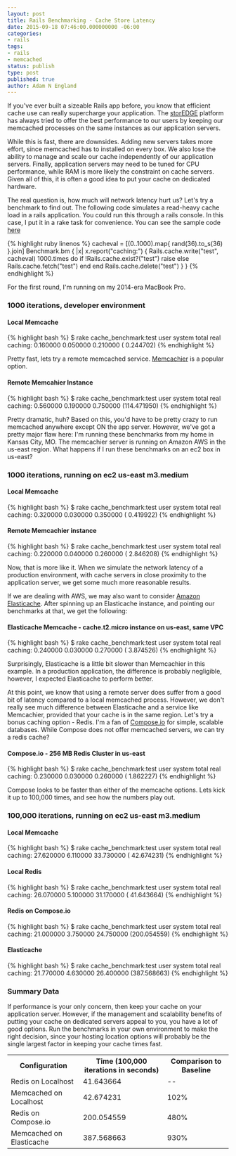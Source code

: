 ```yaml
---
layout: post
title: Rails Benchmarking - Cache Store Latency
date: 2015-09-18 07:46:00.000000000 -06:00
categories:
- rails
tags:
- rails
- memcached
status: publish
type: post
published: true
author: Adam N England
---
```


If you've ever built a sizeable Rails app before, you know that efficient cache use can really supercharge your application. The [storEDGE](http://www.storedge.com) platform has always tried to offer the best performance to our users by keeping our memcached processes on the same instances as our application servers.

While this is fast, there are downsides. Adding new servers takes more effort, since memcached has to installed on every box. We also lose the ability to manage and scale our cache independently of our application servers. Finally, application servers may need to be tuned for CPU performance, while RAM is more likely the constraint on cache servers. Given all of this, it is often a good idea to put your cache on dedicated hardware.

The real question is, how much will network latency hurt us?  Let's try a benchmark to find out. The following code simulates a read-heavy cache load in a rails application. You could run this through a rails console.  In this case, I put it in a rake task for convenience. You can see the sample code [here](https://github.com/adamnengland/rails-cache-latency-benchmark)

{% highlight ruby linenos %}
cacheval = [(0..1000).map{ rand(36).to_s(36) }.join]
Benchmark.bm { |x|
  x.report("caching:") {
    Rails.cache.write("test", cacheval)
    1000.times do
      if !Rails.cache.exist?("test")
        raise
      else
        Rails.cache.fetch("test")
      end
    end
    Rails.cache.delete("test")
  }
}
{% endhighlight %}

For the first round, I'm running on my 2014-era MacBook Pro.

### 1000 iterations, developer environment

#### Local Memcache
{% highlight bash %}
$ rake cache_benchmark:test
       user     system      total        real
caching:  0.160000   0.050000   0.210000 (  0.244702)
{% endhighlight %}

Pretty fast, lets try a remote memcached service. [Memcachier](http://www.memcachier.com) is a popular option.

#### Remote Memcahier Instance
{% highlight bash %}
$ rake cache_benchmark:test
       user     system      total        real
caching:  0.560000   0.190000   0.750000 (114.471950)
{% endhighlight %}

Pretty dramatic, huh? Based on this, you'd have to be pretty crazy to run memcached anywhere except ON the app server. However, we've got a pretty major flaw here: I'm running these benchmarks from my home in Kansas City, MO. The memcachier server is running on Amazon AWS in the us-east region. What happens if I run these benchmarks on an ec2 box in us-east?

### 1000 iterations, running on ec2 us-east m3.medium  

#### Local Memcache
{% highlight bash %}
$ rake cache_benchmark:test
       user     system      total        real
caching:  0.320000   0.030000   0.350000 (  0.419922)
{% endhighlight %}

#### Remote Memcachier instance
{% highlight bash %}
$ rake cache_benchmark:test
       user     system      total        real
caching:  0.220000   0.040000   0.260000 (  2.846208)
{% endhighlight %}

Now, that is more like it. When we simulate the network latency of a production environment, with cache servers in close proximity to the application server, we get some much more reasonable results.

If we are dealing with AWS, we may also want to consider [Amazon Elasticache](https://aws.amazon.com/elasticache/). After spinning up an Elasticache instance, and pointing our benchmarks at that, we get the following:

#### Elasticache Memcache - cache.t2.micro instance on us-east, same VPC
{% highlight bash %}
$ rake cache_benchmark:test
       user     system      total        real
caching:  0.240000   0.030000   0.270000 (  3.874526)
{% endhighlight %}

Surprisingly, Elasticache is a little bit slower than Memcachier in this example. In a production application, the difference is probably negligible, however, I expected Elasticache to perform better.

At this point, we know that using a remote server does suffer from a good bit of latency compared to a local memcached process. However, we don't really see much difference between Elasticache and a service like Memcachier, provided that your cache is in the same region. Let's try a bonus caching option - Redis. I'm a fan of [Compose.io](http://www.compose.io) for simple, scalable databases. While Compose does not offer memcached servers, we can try a redis cache?

#### Compose.io - 256 MB Redis Cluster in us-east
{% highlight bash %}
$ rake cache_benchmark:test
       user     system      total        real
caching:  0.230000   0.030000   0.260000 (  1.862227)
{% endhighlight %}

Compose looks to be faster than either of the memcache options. Lets kick it up to 100,000 times, and see how the numbers play out.

### 100,000 iterations, running on ec2 us-east m3.medium  

#### Local Memcache
{% highlight bash %}
$ rake cache_benchmark:test
       user     system      total        real
caching: 27.620000   6.110000  33.730000 ( 42.674231)
{% endhighlight %}

#### Local Redis
{% highlight bash %}
$ rake cache_benchmark:test
       user     system      total        real
caching: 26.070000   5.100000  31.170000 ( 41.643664)
{% endhighlight %}

#### Redis on Compose.io
{% highlight bash %}
$ rake cache_benchmark:test
       user     system      total        real
caching: 21.000000   3.750000  24.750000 (200.054559)
{% endhighlight %}

#### Elasticache
{% highlight bash %}
$ rake cache_benchmark:test
       user     system      total        real
caching: 21.770000   4.630000  26.400000 (387.568663)
{% endhighlight %}

### Summary Data

If performance is your only concern, then keep your cache on your application server. However, if the management and scalability benefits of putting your cache on dedicated servers appeal to you, you have a lot of good options. Run the benchmarks in your own environment to make the right decision, since your hosting location options will probably be the single largest factor in keeping your cache times fast.

<table>
    <tr>
      <th>Configuration</th>
      <th>Time (100,000 iterations in seconds)</th>
      <th>Comparison to Baseline</th>
    <tr>
        <td>Redis on Localhost</td>
        <td>41.643664</td>
        <td> -- </td>
    </tr>
    <tr>
        <td>Memcached on Localhost</td>
        <td>42.674231</td>
        <td> 102% </td>
    </tr>
    <tr>
        <td>Redis on Compose.io</td>
        <td>200.054559</td>
        <td> 480% </td>
    </tr>
    <tr>
        <td>Memcached on Elasticache</td>
        <td>387.568663</td>
        <td> 930% </td>
    </tr>
</table>
